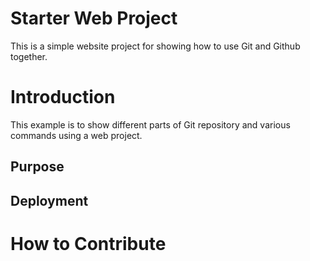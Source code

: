 # Starter Web Project
This is a simple website project for showing how to use Git and Github together.

# Introduction
This example is to show different parts of Git repository and various commands using a web project. 

## Purpose


## Deployment


# How to Contribute

